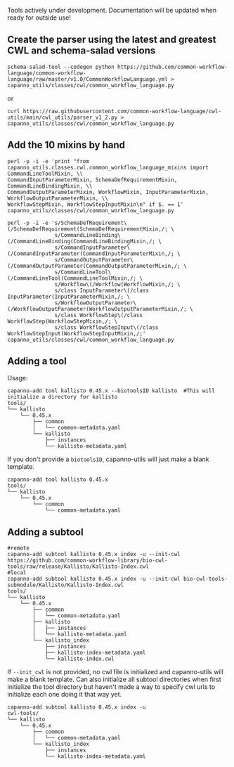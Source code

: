 Tools actively under development. Documentation will be updated when ready for outside use!

## Create the parser using the latest and greatest CWL and schema-salad versions
```
schema-salad-tool --codegen python https://github.com/common-workflow-language/common-workflow-language/raw/master/v1.0/CommonWorkflowLanguage.yml > capanno_utils/classes/cwl/common_workflow_language.py
```
or
```
curl https://raw.githubusercontent.com/common-workflow-language/cwl-utils/main/cwl_utils/parser_v1_2.py > capanno_utils/classes/cwl/common_workflow_language.py
```
## Add the 10 mixins by hand
```
perl -p -i -e 'print "from capanno_utils.classes.cwl.common_workflow_language_mixins import CommandLineToolMixin, \\
CommandInputParameterMixin, SchemaDefRequirementMixin, CommandLineBindingMixin, \\
CommandOutputParameterMixin, WorkflowMixin, InputParameterMixin, WorkflowOutputParameterMixin, \\
WorkflowStepMixin, WorkflowStepInputMixin\n" if $. == 1' capanno_utils/classes/cwl/common_workflow_language.py

perl -p -i -e 's/SchemaDefRequirement\(/SchemaDefRequirement(SchemaDefRequirementMixin,/; \
               s/CommandLineBinding\(/CommandLineBinding(CommandLineBindingMixin,/; \
               s/CommandInputParameter\(/CommandInputParameter(CommandInputParameterMixin,/; \
               s/CommandOutputParameter\(/CommandOutputParameter(CommandOutputParameterMixin,/; \
               s/CommandLineTool\(/CommandLineTool(CommandLineToolMixin,/; \
               s/Workflow\(/Workflow(WorkflowMixin,/; \
               s/class InputParameter\(/class InputParameter(InputParameterMixin,/; \
               s/WorkflowOutputParameter\(/WorkflowOutputParameter(WorkflowOutputParameterMixin,/; \
               s/class WorkflowStep\(/class WorkflowStep(WorkflowStepMixin,/; \
               s/class WorkflowStepInput\(/class WorkflowStepInput(WorkflowStepInputMixin,/;' capanno_utils/classes/cwl/common_workflow_language.py
```

## Adding a tool
Usage:
```
capanno-add tool kallisto 0.45.x --biotoolsID kallisto  #This will initialize a directory for kallisto
tools/
└── kallisto
    └── 0.45.x
        ├── common
        │   └── common-metadata.yaml
        └── kallisto
            ├── instances
            └── kallisto-metadata.yaml
```
If you don't provide a `biotoolsID`, capanno-utils will just make a blank template.
```
capanno-add tool kallisto 0.45.x
tools/
└── kallisto
    └── 0.45.x
        └── common
            └── common-metadata.yaml
```
 


## Adding a subtool
```
#remote
capanno-add subtool kallisto 0.45.x index -u --init-cwl https://github.com/common-workflow-library/bio-cwl-tools/raw/release/Kallisto/Kallisto-Index.cwl
#local
capanno-add subtool kallisto 0.45.x index -u --init-cwl bio-cwl-tools-submodule/Kallisto/Kallisto-Index.cwl 
tools/
└── kallisto
    └── 0.45.x
        ├── common
        │   └── common-metadata.yaml
        ├── kallisto
        │   ├── instances
        │   └── kallisto-metadata.yaml
        └── kallisto_index
            ├── instances
            ├── kallisto-index-metadata.yaml
            └── kallisto-index.cwl
```

If ``--init_cwl`` is not provided, no cwl file is initialized and capanno-utils will make a blank template.
Can also initialize all subtool directories when first initialize the tool directory but haven't made a way to specify cwl urls to initialize each one doing it that way yet.
```
capanno-add subtool kallisto 0.45.x index -u
cwl-tools/
└── kallisto
    └── 0.45.x
        ├── common
        │   └── common-metadata.yaml
        └── kallisto_index
            ├── instances
            └── kallisto-index-metadata.yaml
```

